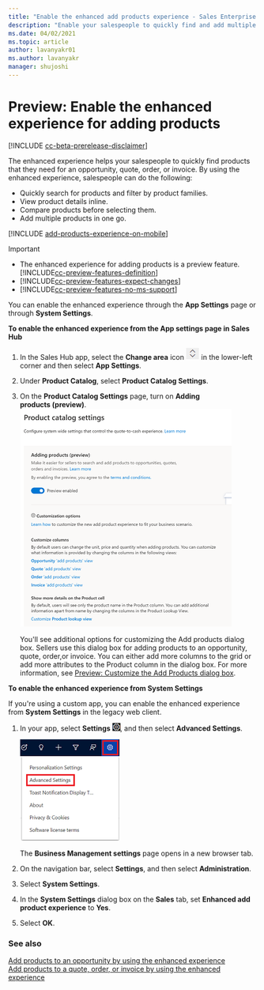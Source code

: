 ```yaml
---
title: "Enable the enhanced add products experience - Sales Enterprise | MicrosoftDocs"
description: "Enable your salespeople to quickly find and add multiple products to opportunities by enabling the enhanced add product experience."
ms.date: 04/02/2021
ms.topic: article
author: lavanyakr01
ms.author: lavanyakr
manager: shujoshi
---
```

# Preview: Enable the enhanced experience for adding products

[!INCLUDE [cc-beta-prerelease-disclaimer](../includes/cc-beta-prerelease-disclaimer.md)]

The enhanced experience helps your salespeople to quickly find products that they need for an opportunity, quote, order, or invoice. By using the enhanced experience, salespeople can do the following:

- Quickly search for products and filter by product families.
- View product details inline.
- Compare products before selecting them.
- Add multiple products in one go.

[!INCLUDE [add-products-experience-on-mobile](../includes/add-products-experience-on-mobile.md)]

> [!IMPORTANT]
>
> - The enhanced experience for adding products is a preview feature. [!INCLUDE[cc-preview-features-definition](../includes/cc-preview-features-definition.md)]
> - [!INCLUDE[cc-preview-features-expect-changes](../includes/cc-preview-features-expect-changes.md)]
> - [!INCLUDE[cc-preview-features-no-ms-support](../includes/cc-preview-features-no-ms-support.md)]

You can enable the enhanced experience through the **App Settings** page or through **System Settings**.

**To enable the enhanced experience from the App settings page in Sales Hub**

1. In the Sales Hub app, select the **Change area** icon
    ![Icon to change the work area](media/change-area-icon.png "Icon to change the work area")
    in the lower-left corner and then select **App Settings**.

2. Under **Product Catalog**, select **Product Catalog Settings**.

3. On the **Product Catalog Settings** page, turn on **Adding products (preview)**.  
    ![Product catalog settings page with the Adding products preview enabled](media/EnableAddProductPreview.png)

   You'll see additional options for customizing the Add products dialog box. Sellers use this dialog box for adding products to an opportunity, quote, order,or invoice. You can either add more columns to the grid or add more attributes to the Product column in the dialog box. For more information, see [Preview: Customize the Add Products dialog box](customize-add-products-dialog-box.md).

**To enable the enhanced experience from System Settings**

If you're using a custom app, you can enable the enhanced experience from **System Settings** in the legacy web client.

1. In your app, select **Settings** ![Settings](media/settings-icon.png "Settings"), and then select **Advanced Settings**.

   ![Advanced Settings link in the site map](media/advanced-settings-option.png)

   The **Business Management settings** page opens in a new browser tab.

2. On the navigation bar, select **Settings**, and then select **Administration**.

3. Select **System Settings**.

4. In the **System Settings** dialog box on the **Sales** tab, set **Enhanced add product experience** to **Yes**.

5. Select **OK**.

### See also

[Add products to an opportunity by using the enhanced experience](add-products-enhanced-experience.md)  
[Add products to a quote, order, or invoice by using the enhanced experience](add-products-qoi-enhanced.md)
